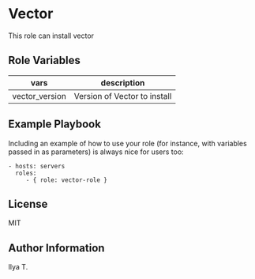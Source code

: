 Vector
=========

This role can install vector

Role Variables
--------------

| vars           | description                  |
|----------------|------------------------------|
| vector_version | Version of Vector to install |


Example Playbook
----------------

Including an example of how to use your role (for instance, with variables passed in as parameters) is always nice for users too:

    - hosts: servers
      roles:
         - { role: vector-role }

License
-------

MIT

Author Information
------------------

Ilya T.
